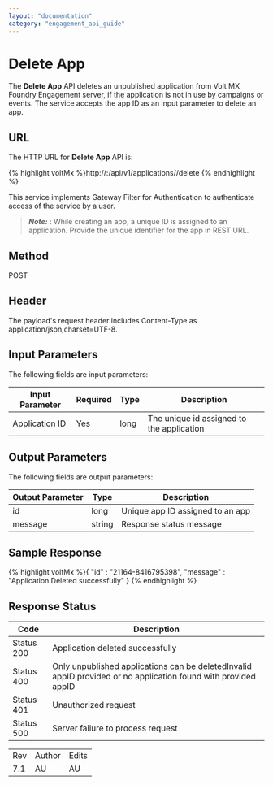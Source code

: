 ```yaml
---
layout: "documentation"
category: "engagement_api_guide"
---
```

                             


Delete App
==========

The **Delete App** API deletes an unpublished application from Volt MX Foundry Engagement server, if the application is not in use by campaigns or events. The service accepts the app ID as an input parameter to delete an app.

URL
---

The HTTP URL for **Delete App** API is:

{% highlight voltMx %}http://<host>:<port>/api/v1/applications/<id>/delete
{% endhighlight %}

This service implements Gateway Filter for Authentication to authenticate access of the service by a user.

> **_Note:_** <id>: While creating an app, a unique ID is assigned to an application. Provide the unique identifier for the app in REST URL.  

Method
------

POST

Header
------

The payload's request header includes Content-Type as application/json;charset=UTF-8.

Input Parameters
----------------

The following fields are input parameters:

  
| Input Parameter | Required | Type | Description |
| --- | --- | --- | --- |
| Application ID | Yes | long | The unique id assigned to the application |

Output Parameters
-----------------

The following fields are output parameters:

  
| Output Parameter | Type | Description |
| --- | --- | --- |
| id | long | Unique app ID assigned to an app |
| message | string | Response status message |

Sample Response
---------------

{% highlight voltMx %}{
  "id" : "21164-8416795398",
  "message" : "Application Deleted successfully"
}
{% endhighlight %}

Response Status
---------------

  
| Code | Description |
| --- | --- |
| Status 200 | Application deleted successfully |
| Status 400 | Only unpublished applications can be deletedInvalid appID provided or no application found with provided appID |
| Status 401 | Unauthorized request |
| Status 500 | Server failure to process request |

<table class="TableStyle-RevisionTable" cellspacing="0" style="margin-left: 0;margin-right: auto;mc-table-style: url('../Resources/TableStyles/RevisionTable.css');" data-mc-conditions="Default.HTML"><colgroup><col class="TableStyle-RevisionTable-Column-Column1"> <col class="TableStyle-RevisionTable-Column-Column1"> <col class="TableStyle-RevisionTable-Column-Column1"></colgroup><tbody><tr class="TableStyle-RevisionTable-Body-Body1"><td class="TableStyle-RevisionTable-BodyE-Column1-Body1">Rev</td><td class="TableStyle-RevisionTable-BodyE-Column1-Body1">Author</td><td class="TableStyle-RevisionTable-BodyD-Column1-Body1">Edits</td></tr><tr class="TableStyle-RevisionTable-Body-Body1"><td class="TableStyle-RevisionTable-BodyB-Column1-Body1">7.1</td><td class="TableStyle-RevisionTable-BodyB-Column1-Body1">AU</td><td class="TableStyle-RevisionTable-BodyA-Column1-Body1">AU</td></tr></tbody></table>
